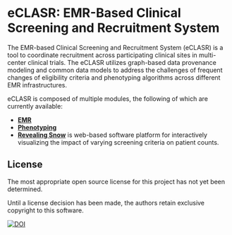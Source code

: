 # eCLASR: EMR-Based Clinical Screening and Recruitment System

The EMR-based Clinical Screening and Recruitment System (eCLASR) is a tool to coordinate recruitment across participating clinical sites in multi-center clinical trials. The eCLASR
utilizes graph-based data provenance modeling and common data models to address the challenges of frequent changes of eligibility criteria and
phenotyping algorithms across different EMR infrastructures. 

eCLASR is composed of multiple modules, the following of which are currently available:

* [**EMR**](https://github.com/Su-informatics-lab/eCLASR-EMR)
* [**Phenotyping**](https://github.com/Su-informatics-lab/eCLASR-Phenotyping)
* [**Revealing Snow**](https://github.com/Su-informatics-lab/eCLASR-RevealingSnow) is web-based software platform for interactively visualizing the impact of varying screening criteria on patient counts.


## License

The most appropriate open source license for this project has not yet been determined.

Until a license decision has been made, the authors retain exclusive copyright to this software.

<a href="https://zenodo.org/badge/latestdoi/202365168"><img src="https://zenodo.org/badge/202365168.svg" alt="DOI"></a>
